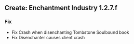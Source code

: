 ## Create: Enchantment Industry 1.2.7.f

### Fix
- Fix Crash when disenchanting Tombstone Soulbound book
- Fix Disenchanter causes client crash 